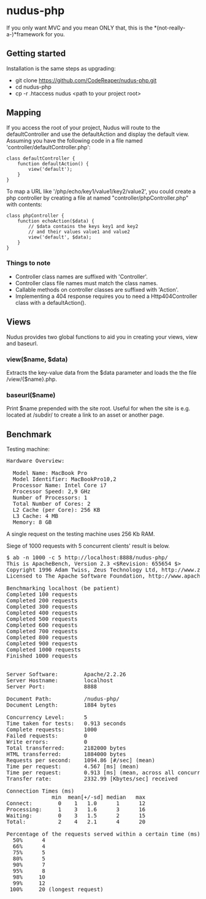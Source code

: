 nudus-php
=========

If you only want MVC and you mean ONLY that, this is the *(not-really-a-)*framework for you.

## Getting started

Installation is the same steps as upgrading:

- git clone https://github.com/CodeReaper/nudus-php.git
- cd nudus-php
- cp -r .htaccess nudus &lt;path to your project root&gt;

## Mapping

If you access the root of your project, Nudus will route to the defaultController and use the defaultAction and display the default view. Assuming you have the following code in a file named 'controller/defaultController.php':

    class defaultController {
        function defaultAction() {
            view('default');
        }
    }

To map a URL like '/php/echo/key1/value1/key2/value2', you could create a php controller by creating a file at named "controller/phpController.php" with contents:

    class phpController {
        function echoAction($data) {
            // $data contains the keys key1 and key2
            // and their values value1 and value2
            view('default', $data);
        }
    }

### Things to note

- Controller class names are suffixed with 'Controller'.
- Controller class file names must match the class names.
- Callable methods on controller classes are suffixed with 'Action'.
- Implementing a 404 response requires you to need a Http404Controller class with a defaultAction().

## Views

Nudus provides two global functions to aid you in creating your views, view and baseurl.

### view($name, $data)

Extracts the key-value data from the $data parameter and loads the the file /view/{$name}.php.

### baseurl($name)

Print $name prepended with the site root. Useful for when the site is e.g. located at /subdir/ to create a link to an asset or another page.

## Benchmark

Testing machine:

<pre>Hardware Overview:

  Model Name: MacBook Pro
  Model Identifier: MacBookPro10,2
  Processor Name: Intel Core i7
  Processor Speed: 2,9 GHz
  Number of Processors: 1
  Total Number of Cores: 2
  L2 Cache (per Core): 256 KB
  L3 Cache: 4 MB
  Memory: 8 GB</pre>

A single request on the testing machine uses 256 Kb RAM.

Siege of 1000 requests with 5 concurrent clients' result is below.

<pre>$ ab -n 1000 -c 5 http://localhost:8888/nudus-php/
This is ApacheBench, Version 2.3 <$Revision: 655654 $>
Copyright 1996 Adam Twiss, Zeus Technology Ltd, http://www.zeustech.net/
Licensed to The Apache Software Foundation, http://www.apache.org/

Benchmarking localhost (be patient)
Completed 100 requests
Completed 200 requests
Completed 300 requests
Completed 400 requests
Completed 500 requests
Completed 600 requests
Completed 700 requests
Completed 800 requests
Completed 900 requests
Completed 1000 requests
Finished 1000 requests


Server Software:        Apache/2.2.26
Server Hostname:        localhost
Server Port:            8888

Document Path:          /nudus-php/
Document Length:        1884 bytes

Concurrency Level:      5
Time taken for tests:   0.913 seconds
Complete requests:      1000
Failed requests:        0
Write errors:           0
Total transferred:      2182000 bytes
HTML transferred:       1884000 bytes
Requests per second:    1094.86 [#/sec] (mean)
Time per request:       4.567 [ms] (mean)
Time per request:       0.913 [ms] (mean, across all concurrent requests)
Transfer rate:          2332.99 [Kbytes/sec] received

Connection Times (ms)
              min  mean[+/-sd] median   max
Connect:        0    1   1.0      1      12
Processing:     1    3   1.6      3      16
Waiting:        0    3   1.5      2      15
Total:          2    4   2.1      4      20

Percentage of the requests served within a certain time (ms)
  50%      4
  66%      4
  75%      5
  80%      5
  90%      7
  95%      8
  98%     10
  99%     12
 100%     20 (longest request)</pre>